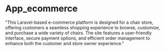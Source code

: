# App_ecommerce
"This Laravel-based e-commerce platform is designed for a chair store, offering customers a seamless shopping experience to browse, customize, and purchase a wide variety of chairs. The site features a user-friendly interface, secure payment options, and efficient order management to enhance both the customer and store owner experience."
